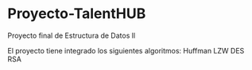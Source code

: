 # Proyecto-TalentHUB
Proyecto final de Estructura de Datos ll

El proyecto tiene integrado los siguientes algoritmos:
  Huffman
  LZW
  DES
  RSA
